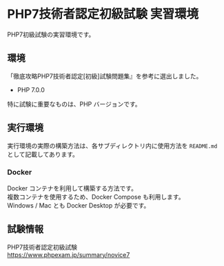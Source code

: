 # PHP7技術者認定初級試験 実習環境

PHP7初級試験の実習環境です。

## 環境

「徹底攻略PHP7技術者認定[初級]試験問題集』を参考に選出しました。

* PHP 7.0.0

特に試験に重要なものは、PHP バージョンです。

## 実行環境

実行環境の実際の構築方法は、各サブディレクトリ内に使用方法を `README.md` として記載してあります。

### Docker

Docker コンテナを利用して構築する方法です。  
複数コンテナを使用するため、Docker Compose も利用します。  
Windows / Mac とも Docker Desktop が必要です。

## 試験情報

PHP7技術者認定初級試験  
https://www.phpexam.jp/summary/novice7
